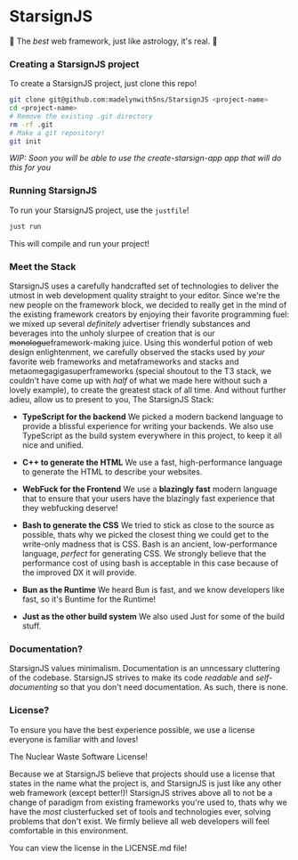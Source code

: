 # StarsignJS

🌟 The _best_ web framework, just like astrology, it's real. 🌟

### Creating a StarsignJS project

To create a StarsignJS project, just clone this repo!

```bash
git clone git@github.com:madelynwith5ns/StarsignJS <project-name>
cd <project-name>
# Remove the existing .git directory
rm -rf .git
# Make a git repository!
git init
```

_WIP: Soon you will be able to use the create-starsign-app app that will do this for you_

### Running StarsignJS

To run your StarsignJS project, use the `justfile`!

```bash
just run
```

This will compile and run your project!

### Meet the Stack

StarsignJS uses a carefully handcrafted set of technologies to deliver the
utmost in web development quality straight to your editor. Since we're the new
people on the framework block, we decided to really get in the mind of the
existing framework creators by enjoying their favorite programming fuel: we
mixed up several _definitely_ advertiser friendly substances and beverages into
the unholy slurpee of creation that is our ~~monologue~~framework-making juice.
Using this wonderful potion of web design enlightenment, we carefully observed
the stacks used by _your_ favorite web frameworks and metaframeworks and stacks
and metaomegagigasuperframeworks (special shoutout to the T3 stack, we couldn't
have come up with _half_ of what we made here without such a lovely example),
to create the greatest stack of all time. And without further adieu, allow us
to present to you, The StarsignJS Stack:

-   **TypeScript for the backend** We picked a modern backend language to provide
    a blissful experience for writing your backends. We also use TypeScript as the
    build system everywhere in this project, to keep it all nice and unified.

-   **C++ to generate the HTML** We use a fast, high-performance language to
    generate the HTML to describe your websites.

-   **WebFuck for the Frontend** We use a **blazingly fast** modern language that
    to ensure that your users have the blazingly fast experience that they
    webfucking deserve!

-   **Bash to generate the CSS** We tried to stick as close to the source as
    possible, thats why we picked the closest thing we could get to the write-only
    madness that is CSS. Bash is an ancient, low-performance language, _perfect_
    for generating CSS. We strongly believe that the performance cost of using bash
    is acceptable in this case because of the improved DX it will provide.

-   **Bun as the Runtime** We heard Bun is fast, and we know developers like fast,
    so it's Buntime for the Runtime!

-   **Just as the other build system** We also used Just for some of the build
    stuff.

### Documentation?

StarsignJS values minimalism. Documentation is an unncessary cluttering of the
codebase. StarsignJS strives to make its code _readable_ and _self-documenting_
so that you don't need documentation. As such, there is none.

### License?

To ensure you have the best experience possible, we use a license everyone is
familiar with and loves!

The Nuclear Waste Software License!

Because we at StarsignJS believe that projects should use a license that states
in the name what the project is, and StarsignJS is just like any other web
framework (except better!)! StarsignJS strives above all to not be a change of
paradigm from existing frameworks you're used to, thats why we have the _most_
clusterfucked set of tools and technologies ever, solving problems that don't
exist. We firmly believe all web developers will feel comfortable in this
environment.

You can view the license in the LICENSE.md file!
